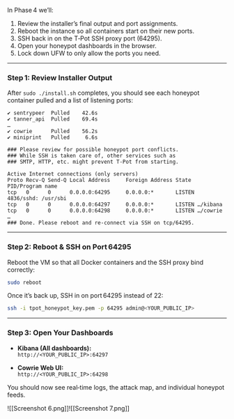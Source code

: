 In Phase 4 we’ll:

1. Review the installer’s final output and port assignments.  
2. Reboot the instance so all containers start on their new ports.  
3. SSH back in on the T‑Pot SSH proxy port (64295).  
4. Open your honeypot dashboards in the browser.  
5. Lock down UFW to only allow the ports you need.

---

### Step 1: Review Installer Output

After `sudo ./install.sh` completes, you should see each honeypot container pulled and a list of listening ports:

```text
✔ sentrypeer  Pulled    42.6s
✔ tanner_api  Pulled    69.4s
…
✔ cowrie      Pulled    56.2s
✔ miniprint   Pulled     6.6s

### Please review for possible honeypot port conflicts.
### While SSH is taken care of, other services such as
### SMTP, HTTP, etc. might prevent T‑Pot from starting.

Active Internet connections (only servers)
Proto Recv‑Q Send‑Q Local Address     Foreign Address State  PID/Program name
tcp   0      0      0.0.0.0:64295     0.0.0.0:*       LISTEN 4836/sshd: /usr/sbi
tcp   0      0      0.0.0.0:64297     0.0.0.0:*       LISTEN …/kibana
tcp   0      0      0.0.0.0:64298     0.0.0.0:*       LISTEN …/cowrie
…
### Done. Please reboot and re‑connect via SSH on tcp/64295.
```


---

### Step 2: Reboot & SSH on Port 64295

Reboot the VM so that all Docker containers and the SSH proxy bind correctly:

```bash
sudo reboot
```

Once it’s back up, SSH in on port 64295 instead of 22:

```bash
ssh -i tpot_honeypot_key.pem -p 64295 admin@<YOUR_PUBLIC_IP>
```


---

### Step 3: Open Your Dashboards

- **Kibana (All dashboards):**  
    `http://<YOUR_PUBLIC_IP>:64297`
    
- **Cowrie Web UI:**  
    `http://<YOUR_PUBLIC_IP>:64298`
    

You should now see real‑time logs, the attack map, and individual honeypot feeds.

![[Screenshot 6.png]]![[Screenshot 7.png]]
